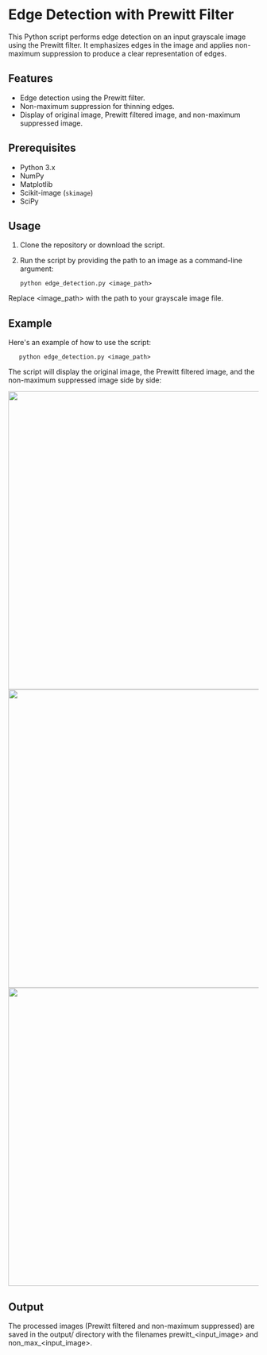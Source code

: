 # Edge Detection with Prewitt Filter

This Python script performs edge detection on an input grayscale image using the Prewitt filter. It emphasizes edges in the image and applies non-maximum suppression to produce a clear representation of edges.

## Features

- Edge detection using the Prewitt filter.
- Non-maximum suppression for thinning edges.
- Display of original image, Prewitt filtered image, and non-maximum suppressed image.

## Prerequisites

- Python 3.x
- NumPy
- Matplotlib
- Scikit-image (`skimage`)
- SciPy

## Usage

1. Clone the repository or download the script.
2. Run the script by providing the path to an image as a command-line argument:

   ```shell
   python edge_detection.py <image_path>
   ```
Replace <image_path> with the path to your grayscale image file.

## Example

Here's an example of how to use the script:
```shell
   python edge_detection.py <image_path>
```
The script will display the original image, the Prewitt filtered image, and the non-maximum suppressed image side by side:

<img src="https://github.com/kelemenr/prewitt-edge-detector/assets/47530064/0a4496c1-fad4-4db0-8a91-e25f983f9611" width="600"><br>
<img src="https://github.com/kelemenr/prewitt-edge-detector/assets/47530064/badb5c7e-8bf6-4cb4-a0ba-b252da636f76" width="600"><br>
<img src="https://github.com/kelemenr/prewitt-edge-detector/assets/47530064/7d916a86-a9e3-41e0-b9f1-bd184f154454" width="600"><br>

## Output

The processed images (Prewitt filtered and non-maximum suppressed) are saved in the output/ directory with the filenames prewitt_<input_image> and non_max_<input_image>.

